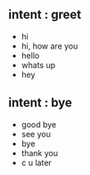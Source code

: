 ## intent : greet
- hi
- hi, how are you
- hello
- whats up
- hey


## intent : bye
- good bye
- see you
- bye
- thank you
- c u later
